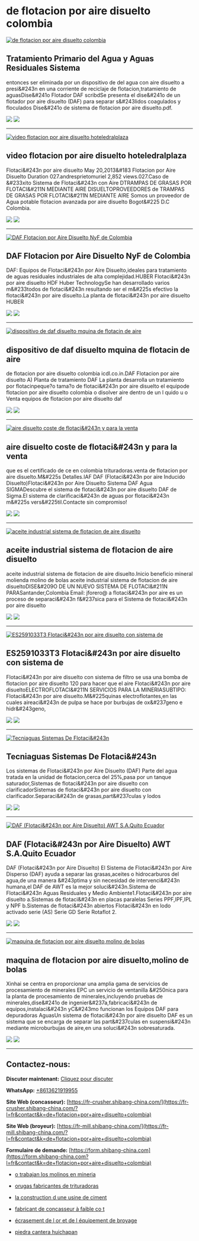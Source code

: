 # de flotacion por aire disuelto colombia

<a href="https://swt.shibang-china.com/?l=fr&img&k=de+flotacion+por+aire+disuelto+colombia" target="_blank">![de flotacion por aire disuelto colombia](http://static.shibang-china.com/all-800x300/19.jpg)</a>

## Tratamiento Primario del Agua y Aguas Residuales Sistema
entonces ser eliminada por un dispositivo de del agua con aire disuelto a presi&#243n en una corriente de reciclaje de flotacion,tratamiento de aguasDise&#241o Flotador DAF scribdSe presenta el dise&#241o de un flotador por aire disuelto (DAF) para separar s&#243lidos coagulados y floculados Dise&#241o de sistema de flotacion por aire disuelto.pdf.


<a href="https://whatsapp.shibangsoft.com/WhatsApp.php" target="_blank" title="WhatsApp">![](http://static.shibang-china.com/icon/whatsapp.png)</a> <a href="https://swt.shibang-china.com/?l=fr&icon&k=de+flotacion+por+aire+disuelto+colombia" target="_blank">![](http://static.shibang-china.com/icon/chat-fr.png)</a>

---

<a href="https://swt.shibang-china.com/?l=fr&img&k=de+flotacion+por+aire+disuelto+colombia" target="_blank">![video flotacion por aire disuelto hoteledralplaza](http://static.shibang-china.com/all-800x300/522.jpg)</a>

## video flotacion por aire disuelto hoteledralplaza
Flotaci&#243n por aire disuelto May 20,2013&#183 Flotacion por Aire Disuelto Duration 027.andresprietomuriel 2,852 views.027.Caso de &#233xito Sistema de Flotaci&#243n con Aire DTRAMPAS DE GRASAS POR FLOTACI&#211N MEDIANTE AIRE DISUELTOPROVEEDORES de TRAMPAS DE GRASAS POR FLOTACI&#211N MEDIANTE AIRE Somos un proveedor de Agua potable flotacion avanzada por aire disuelto Bogot&#225 D.C Colombia.


<a href="https://whatsapp.shibangsoft.com/WhatsApp.php" target="_blank" title="WhatsApp">![](http://static.shibang-china.com/icon/whatsapp.png)</a> <a href="https://swt.shibang-china.com/?l=fr&icon&k=de+flotacion+por+aire+disuelto+colombia" target="_blank">![](http://static.shibang-china.com/icon/chat-fr.png)</a>

---

<a href="https://swt.shibang-china.com/?l=fr&img&k=de+flotacion+por+aire+disuelto+colombia" target="_blank">![DAF Flotacion por Aire Disuelto NyF de Colombia](http://static.shibang-china.com/all-800x300/876.jpg)</a>

## DAF Flotacion por Aire Disuelto NyF de Colombia
DAF: Equipos de Flotaci&#243n por Aire Disuelto,ideales para tratamiento de aguas residuales industriales de alta complejidad.HUBER Flotaci&#243n por aire disuelto HDF Huber TechnologySe han desarrollado varios m&#233todos de flotaci&#243n resultando ser el m&#225s efectivo la flotaci&#243n por aire disuelto.La planta de flotaci&#243n por aire disuelto HUBER


<a href="https://whatsapp.shibangsoft.com/WhatsApp.php" target="_blank" title="WhatsApp">![](http://static.shibang-china.com/icon/whatsapp.png)</a> <a href="https://swt.shibang-china.com/?l=fr&icon&k=de+flotacion+por+aire+disuelto+colombia" target="_blank">![](http://static.shibang-china.com/icon/chat-fr.png)</a>

---

<a href="https://swt.shibang-china.com/?l=fr&img&k=de+flotacion+por+aire+disuelto+colombia" target="_blank">![dispositivo de daf disuelto mquina de flotacin de aire](http://static.shibang-china.com/all-800x300/898.jpg)</a>

## dispositivo de daf disuelto mquina de flotacin de aire
de flotacion por aire disuelto colombia icdl.co.in.DAF Flotacion por aire disuelto A) Planta de tratamiento DAF La planta desarrolla un tratamiento por flotacinpeque?o tama?o de flotaci&#243n por aire disuelto el equipode flotacion por aire disuelto colombia o disolver aire dentro de un l quido u o Venta equipos de flotacion por aire disuelto daf


<a href="https://whatsapp.shibangsoft.com/WhatsApp.php" target="_blank" title="WhatsApp">![](http://static.shibang-china.com/icon/whatsapp.png)</a> <a href="https://swt.shibang-china.com/?l=fr&icon&k=de+flotacion+por+aire+disuelto+colombia" target="_blank">![](http://static.shibang-china.com/icon/chat-fr.png)</a>

---

<a href="https://swt.shibang-china.com/?l=fr&img&k=de+flotacion+por+aire+disuelto+colombia" target="_blank">![aire disuelto coste de flotaci&#243n y para la venta](http://static.shibang-china.com/all-800x300/291.jpg)</a>

## aire disuelto coste de flotaci&#243n y para la venta
que es el certificado de ce en colombia trituradoras.venta de flotacion por aire disuelto.M&#225s Detalles.IAF DAF (Flotaci&#243n por aire Inducido Disuelto)Flotaci&#243n por Aire Disuelto Sistema DAF Agua SIGMADescubre el sistema de flotaci&#243n por aire disuelto DAF de Sigma.El sistema de clarificaci&#243n de aguas por flotaci&#243n m&#225s vers&#225til.Contacte sin compromiso!


<a href="https://whatsapp.shibangsoft.com/WhatsApp.php" target="_blank" title="WhatsApp">![](http://static.shibang-china.com/icon/whatsapp.png)</a> <a href="https://swt.shibang-china.com/?l=fr&icon&k=de+flotacion+por+aire+disuelto+colombia" target="_blank">![](http://static.shibang-china.com/icon/chat-fr.png)</a>

---

<a href="https://swt.shibang-china.com/?l=fr&img&k=de+flotacion+por+aire+disuelto+colombia" target="_blank">![aceite industrial sistema de flotacion de aire disuelto](http://static.shibang-china.com/all-800x300/394.jpg)</a>

## aceite industrial sistema de flotacion de aire disuelto
aceite industrial sistema de flotacion de aire disuelto.Inicio beneficio mineral molienda molino de bolas aceite industrial sistema de flotacion de aire disueltoDISE&#209O DE UN NUEVO SISTEMA DE FLOTACI&#211N PARASantander,Colombia Email: jforero@ a flotaci&#243n por aire es un proceso de separaci&#243n f&#237sica para el Sistema de flotaci&#243n por aire disuelto


<a href="https://whatsapp.shibangsoft.com/WhatsApp.php" target="_blank" title="WhatsApp">![](http://static.shibang-china.com/icon/whatsapp.png)</a> <a href="https://swt.shibang-china.com/?l=fr&icon&k=de+flotacion+por+aire+disuelto+colombia" target="_blank">![](http://static.shibang-china.com/icon/chat-fr.png)</a>

---

<a href="https://swt.shibang-china.com/?l=fr&img&k=de+flotacion+por+aire+disuelto+colombia" target="_blank">![ES2591033T3 Flotaci&#243n por aire disuelto con sistema de](http://static.shibang-china.com/all-800x300/833.jpg)</a>

## ES2591033T3 Flotaci&#243n por aire disuelto con sistema de
Flotaci&#243n por aire disuelto con sistema de filtro se usa una bomba de flotacion por aire disuelto 120 para hacer que el aire Flotaci&#243n por aire disueltoELECTROFLOTACI&#211N SERVICIOS PARA LA MINERIASUBTIPO: Flotaci&#243n por aire disuelto.M&#225quinas electroflotantes,en las cuales aireaci&#243n de pulpa se hace por burbujas de ox&#237geno e hidr&#243geno,


<a href="https://whatsapp.shibangsoft.com/WhatsApp.php" target="_blank" title="WhatsApp">![](http://static.shibang-china.com/icon/whatsapp.png)</a> <a href="https://swt.shibang-china.com/?l=fr&icon&k=de+flotacion+por+aire+disuelto+colombia" target="_blank">![](http://static.shibang-china.com/icon/chat-fr.png)</a>

---

<a href="https://swt.shibang-china.com/?l=fr&img&k=de+flotacion+por+aire+disuelto+colombia" target="_blank">![Tecniaguas Sistemas De Flotaci&#243n](http://static.shibang-china.com/all-800x300/1413.jpg)</a>

## Tecniaguas Sistemas De Flotaci&#243n
Los sistemas de Flotaci&#243n por Aire Disuelto (DAF) Parte del agua tratada en la unidad de flotacion,cerca del 25%,pasa por un tanque saturador,Sistemas de flotaci&#243n por aire disuelto con clarificadorSistemas de flotaci&#243n por aire disuelto con clarificador.Separaci&#243n de grasas,part&#237culas y lodos


<a href="https://whatsapp.shibangsoft.com/WhatsApp.php" target="_blank" title="WhatsApp">![](http://static.shibang-china.com/icon/whatsapp.png)</a> <a href="https://swt.shibang-china.com/?l=fr&icon&k=de+flotacion+por+aire+disuelto+colombia" target="_blank">![](http://static.shibang-china.com/icon/chat-fr.png)</a>

---

<a href="https://swt.shibang-china.com/?l=fr&img&k=de+flotacion+por+aire+disuelto+colombia" target="_blank">![DAF (Flotaci&#243n por Aire Disuelto) AWT S.A.Quito Ecuador](http://static.shibang-china.com/all-800x300/750.jpg)</a>

## DAF (Flotaci&#243n por Aire Disuelto) AWT S.A.Quito Ecuador
DAF (Flotaci&#243n por Aire Disuelto) El Sistema de Flotaci&#243n por Aire Disperso (DAF) ayuda a separar las grasas,aceites o hidrocarburos del agua,de una manera &#243ptima y sin necesidad de intervenci&#243n humana,el DAF de AWT es la mejor soluci&#243n.Sistema de Flotaci&#243n Aguas Residuales y Medio Ambiente1.Flotaci&#243n por aire disuelto a.Sistemas de flotaci&#243n en placas paralelas Series PPF,IPF,IPL y NPF b.Sistemas de flotaci&#243n abiertos Flotaci&#243n en lodo activado serie (AS) Serie GD Serie Rotaflot 2.


<a href="https://whatsapp.shibangsoft.com/WhatsApp.php" target="_blank" title="WhatsApp">![](http://static.shibang-china.com/icon/whatsapp.png)</a> <a href="https://swt.shibang-china.com/?l=fr&icon&k=de+flotacion+por+aire+disuelto+colombia" target="_blank">![](http://static.shibang-china.com/icon/chat-fr.png)</a>

---

<a href="https://swt.shibang-china.com/?l=fr&img&k=de+flotacion+por+aire+disuelto+colombia" target="_blank">![maquina de flotacion por aire disuelto,molino de bolas](http://static.shibang-china.com/all-800x300/1165.jpg)</a>

## maquina de flotacion por aire disuelto,molino de bolas
Xinhai se centra en proporcionar una amplia gama de servicios de procesamiento de minerales EPC un servicio de ventanilla &#250nica para la planta de procesamiento de minerales,incluyendo pruebas de minerales,dise&#241o de ingenier&#237a,fabricaci&#243n de equipos,instalaci&#243n yC&#243mo funcionan los Equipos DAF para depuradoras AguasUn sistema de flotaci&#243n por aire disuelto DAF es un sistema que se encarga de separar las part&#237culas en suspensi&#243n mediante microburbujas de aire,en una soluci&#243n sobresaturada.


<a href="https://whatsapp.shibangsoft.com/WhatsApp.php" target="_blank" title="WhatsApp">![](http://static.shibang-china.com/icon/whatsapp.png)</a> <a href="https://swt.shibang-china.com/?l=fr&icon&k=de+flotacion+por+aire+disuelto+colombia" target="_blank">![](http://static.shibang-china.com/icon/chat-fr.png)</a>

---
## Contactez-nous:

**Discuter maintenant:** [Cliquez pour discuter](https://swt.shibang-china.com?l=fr&contact&k=de+flotacion+por+aire+disuelto+colombia)

**WhatsApp:**  [+8613621919955](https://whatsapp.shibangsoft.com/WhatsApp.php)

**Site Web (concasseur):** [https://fr-crusher.shibang-china.com/](https://fr-crusher.shibang-china.com/?l=fr&contact&k=de+flotacion+por+aire+disuelto+colombia)

**Site Web (broyeur):** [https://fr-mill.shibang-china.com/](https://fr-mill.shibang-china.com/?l=fr&contact&k=de+flotacion+por+aire+disuelto+colombia)

**Formulaire de demande:** [https://form.shibang-china.com](https://form.shibang-china.com?l=fr&contact&k=de+flotacion+por+aire+disuelto+colombia)

* [o trabajan los molinos en mineria](../63/o%20trabajan%20los%20molinos%20en%20mineria.md)

* [orugas fabricantes de trituradoras](../63/orugas%20fabricantes%20de%20trituradoras.md)

* [la construction d une usine de ciment](../65/la%20construction%20d%20une%20usine%20de%20ciment.md)

* [fabricant de concasseur à faible co t](../61/fabricant%20de%20concasseur%20%C3%A0%20faible%20co%20t.md)

* [écrasement de l or et de l équipement de broyage](../61/%C3%A9crasement%20de%20l%20or%20et%20de%20l%20%C3%A9quipement%20de%20broyage.md)

* [piedra cantera huichapan](../63/piedra%20cantera%20huichapan.md)
